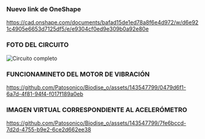### Nuevo link de OneShape

https://cad.onshape.com/documents/bafad15de1ed78a8f6e4d972/w/d6e921c4905e6653d7125df5/e/e9304cf0ed9e309b0a92e80e

### FOTO DEL CIRCUITO

![Circuito completo](https://github.com/Patosonico/Biodise_o/assets/143547799/d8aeaa1e-eb38-4a42-b667-79a2eec56dfc)

### FUNCIONAMINETO DEL MOTOR DE VIBRACIÓN

https://github.com/Patosonico/Biodise_o/assets/143547799/0479d6f1-6a7d-4f81-94f4-f017f189a0eb

### IMAGEN VIRTUAL CORRESPONDIENTE AL ACELERÓMETRO

https://github.com/Patosonico/Biodise_o/assets/143547799/7fe6bccd-7d2d-4755-b9e2-6ce2d662ee38

